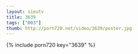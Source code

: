 ```yaml
--- 
layout: sieutv
title: 3639
tags: ["003"]
thumb: http://porn720.net/video/3639/poster.jpg
---
```

{% include porn720 key="3639" %} 
